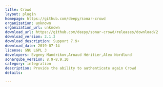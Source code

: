 ```yaml
---
title: Crowd
layout: plugin
homepage: https://github.com/deepy/sonar-crowd
organization: unknown
organization_url: unknown
download_url: https://github.com/deepy/sonar-crowd/releases/download/2.1.3/sonar-crowd-plugin-2.1.3.jar
download_version: 2.1.3
download_description: Support 7.9+
download_date: 2019-07-14
license: GNU LGPL 3
developers: Evgeny Mandrikov,Arnaud Héritier,Alex Nordlund
sonarqube_version: 8.9-8.9.10
category: integration
description: Provide the ability to authenticate again Crowd
details: 

---
```

